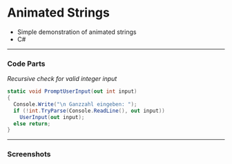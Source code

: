 # Animated Strings 

- Simple demonstration of animated strings  
- C#  

---
### Code Parts

*Recursive check for valid integer input*
```cs
static void PromptUserInput(out int input)
{
  Console.Write("\n Ganzzahl eingeben: ");
  if (!int.TryParse(Console.ReadLine(), out input))
    UserInput(out input);
  else return;
}
```
---  
### Screenshots  
<!--screenshot-->

